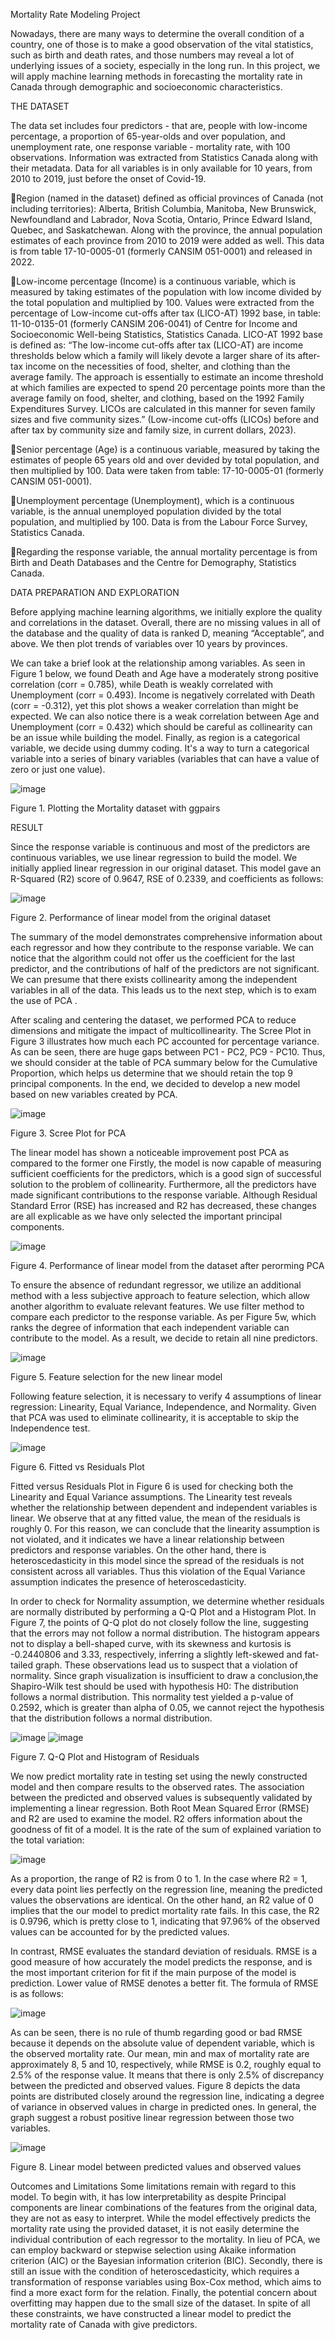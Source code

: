 Mortality Rate Modeling Project

Nowadays, there are many ways to determine the overall condition of a country, one of those is to make a good observation of the vital statistics, such as birth and death rates, and those numbers 
may reveal a lot of underlying issues of a society, especially in the long run. In this project, we will
apply machine learning methods in forecasting the mortality rate in Canada through demographic
and socioeconomic characteristics.

THE DATASET

The data set includes four predictors - that are, people with low-income percentage, a proportion
of 65-year-olds and over population, and unemployment rate, one response variable - mortality
rate, with 100 observations. Information was extracted from Statistics Canada along with their
metadata. Data for all variables is in only available for 10 years, from 2010 to 2019, just before the
onset of Covid-19.

Region (named in the dataset) defined as official provinces of Canada (not including territories): Alberta, British Columbia, Manitoba, New Brunswick, Newfoundland and Labrador, Nova Scotia, Ontario, Prince Edward Island, Quebec, and Saskatchewan. Along with the province, the annual population estimates of each province from 2010 to 2019 were added as well. This data is from table 17-10-0005-01 (formerly CANSIM 051-0001) and released in 2022. 

Low-income percentage (Income) is a continuous variable, which is measured by taking estimates of the population with low income divided by the total population and multiplied by 100. Values were extracted from the percentage of Low-income cut-offs after tax (LICO-AT) 1992 base, in table: 11-10-0135-01 (formerly CANSIM 206-0041) of Centre for Income and Socioeconomic Well-being Statistics, Statistics Canada. LICO-AT 1992 base is defined as: “The low-income cut-offs after tax (LICO-AT) are income thresholds below which a family will likely devote a larger share of its after-tax income on the necessities of food, shelter, and clothing than the average family. The approach is essentially to estimate an income threshold at which families are expected to spend 20 percentage points more than the average family on food, shelter, and clothing, based on the 1992 Family Expenditures Survey. LICOs are calculated in this manner for seven family sizes and five community sizes.” (Low-income cut-offs (LICOs) before and after tax by community size and family size, in current dollars, 2023). 

Senior percentage (Age) is a continuous variable, measured by taking the estimates of people 65 years old and over devided by total population, and then multiplied by 100. Data were taken from table: 17-10-0005-01 (formerly CANSIM 051-0001). 

Unemployment percentage (Unemployment), which is a continuous variable, is the annual unemployed population divided by the total population, and multiplied by 100. Data is from the Labour Force Survey, Statistics Canada. 

Regarding the response variable, the annual mortality percentage is from Birth and Death Databases and the Centre for Demography, Statistics Canada. 

DATA PREPARATION AND EXPLORATION

Before applying machine learning algorithms, we initially explore the quality and correlations in the dataset. Overall, there are no missing values in all of the database and the quality of data is ranked D, meaning “Acceptable”, and above. We then plot trends of variables over 10 years by provinces. 

We can take a brief look at the relationship among variables. As seen in Figure 1 below, we found Death and Age have a moderately strong positive correlation (corr = 0.785), while Death is weakly correlated with Unemployment (corr = 0.493). Income is negatively correlated with Death (corr = -0.312), yet this plot shows a weaker correlation than might be expected. We can also notice there is a weak correlation between Age and Unemployment (corr = 0.432) which should be careful as collinearity can be an issue while building the model. Finally,  as region is a categorical variable, we decide using dummy coding. It's a way to turn a categorical variable into a series of binary variables (variables that can have a value of zero or just one value). 

![image](https://github.com/phuongdang15694/Machine-Learning-Project/assets/103254136/7ec2c864-3ae6-49e3-84ed-5f75e9369976)

Figure 1.  Plotting the Mortality dataset with ggpairs

RESULT

Since the response variable is continuous and most of the predictors are continuous variables, we use linear regression to build the model. We initially applied linear regression in our original dataset. This model gave an  R-Squared (R2) score of 0.9647, RSE of 0.2339, and coefficients as follows: 

![image](https://github.com/phuongdang15694/Machine-Learning-Project/assets/103254136/c4261560-33a9-4a74-9da0-e7501cfec0e7)

   Figure 2. Performance of linear model from the original dataset
   
The summary of the model demonstrates comprehensive information about each regressor and how they contribute to the response variable. We can notice that the algorithm could not offer us the coefficient for the last predictor, and the contributions of half of the predictors are not significant. We can presume that there exists collinearity among the independent variables in all of the data. This leads us to the next step, which is to exam the use of PCA . 

After scaling and centering the dataset, we performed PCA to reduce dimensions and mitigate the impact of multicollinearity. The Scree Plot in Figure 3 illustrates how much each PC accounted for percentage variance. As can be seen, there are huge gaps between PC1 - PC2, PC9 - PC10. Thus, we should consider at the table of PCA summary below for the Cumulative Proportion, which helps us determine  that we should retain the top 9 principal components. In the end, we decided to develop a new model based on new variables created by PCA. 

![image](https://github.com/phuongdang15694/Machine-Learning-Project/assets/103254136/659867a4-9ff8-4f61-bfbd-ea5590d44c39)


Figure 3. Scree Plot for PCA 

The linear model has shown a noticeable improvement post PCA as compared to the former one Firstly, the model is now capable of measuring sufficient coefficients for the predictors, which is a good sign of successful solution to the problem of collinearity. Furthermore, all the predictors have made significant contributions to the response variable. Although Residual Standard Error (RSE) has increased and R2 has decreased, these changes are all explicable as we have only selected the important principal components. 

![image](https://github.com/phuongdang15694/Machine-Learning-Project/assets/103254136/add667bc-981f-49d2-add5-e71bb54612a3)

 Figure 4. Performance of linear model from the dataset after perorming PCA

 To ensure the absence of redundant regressor, we utilize an additional method with a less subjective approach to feature selection, which allow another algorithm to evaluate relevant features. We use filter method to compare each predictor to the response variable. As per Figure 5w, which ranks the degree of information that each independent variable can contribute to the model. As a result, we decide to retain all nine predictors. 

![image](https://github.com/phuongdang15694/Machine-Learning-Project/assets/103254136/d2ab0069-86b9-4ea1-87e6-2e3d1de96673)

  Figure 5. Feature selection for the new linear model

Following feature selection, it is necessary to verify 4 assumptions of linear regression: Linearity, Equal Variance, Independence, and Normality. Given that PCA was used to eliminate collinearity,  it is acceptable to skip the Independence test. 

![image](https://github.com/phuongdang15694/Machine-Learning-Project/assets/103254136/73a579d6-06ca-43be-930d-9ba4e2045b1a)

   Figure 6. Fitted vs Residuals Plot

Fitted versus Residuals Plot in Figure 6 is used for checking both the Linearity and Equal Variance assumptions. The Linearity test reveals whether the relationship between dependent and independent variables is linear. We observe that at any fitted value, the mean of the residuals is roughly 0. For this reason, we can conclude that the linearity assumption is not violated, and it indicates we have a linear relationship between predictors and response variables. On the other hand, there is heteroscedasticity in this model since the spread of the residuals is not consistent across all  variables. Thus this violation of the Equal Variance assumption indicates the presence of heteroscedasticity. 

In order to check for Normality assumption, we determine whether residuals are normally distributed by performing a Q-Q Plot and a Histogram Plot. In Figure 7, the points of Q-Q plot do not closely follow the line, suggesting that the errors may not follow a normal distribution. The histogram appears not to display a bell-shaped curve, with its skewness and kurtosis is -0.2440806  and 3.33, respectively, inferring a slightly left-skewed and fat-tailed graph. These observations lead us to suspect that a violation of normality. Since graph visualization is insufficient to draw a conclusion,the Shapiro-Wilk test should be used with hypothesis H0: The distribution follows a normal distribution. This normality test yielded a p-value of 0.2592, which is greater than alpha of 0.05, we cannot reject the hypothesis that the distribution follows a normal distribution. 

![image](https://github.com/phuongdang15694/Machine-Learning-Project/assets/103254136/d6f27bdd-49de-4794-9b32-d8ce82d82016)
![image](https://github.com/phuongdang15694/Machine-Learning-Project/assets/103254136/5d4ceb7a-debe-4073-83cb-35e932f5adfd)

  Figure 7. Q-Q Plot and Histogram of Residuals

  We now predict mortality rate in testing set using the newly constructed model and then compare results to the observed rates. The association between the predicted and observed values is subsequently validated by implementing a linear regression. Both Root Mean Squared Error (RMSE) and R2 are used to examine the model. R2 offers information about the goodness of fit of a model. It is the rate of the sum of explained variation to the total variation: 

  ![image](https://github.com/phuongdang15694/Machine-Learning-Project/assets/103254136/43f67758-b2a8-49d8-9068-86777c4fd7ed)

As a proportion, the range of R2 is from 0 to 1. In the case where R2 = 1, every data point lies perfectly on the regression line, meaning the predicted values the observations are identical. On the other hand, an R2 value of 0 implies that the our model to predict mortality rate fails. In this case,  the R2 is 0.9796, which is pretty close to 1, indicating that 97.96% of the observed values can be accounted for by the predicted values.

In contrast, RMSE evaluates the standard deviation of residuals. RMSE is a good measure of how accurately the model predicts the response, and is the most important criterion for fit if the main purpose of the model is prediction. Lower value of RMSE denotes a better fit. The formula of RMSE is as follows:

![image](https://github.com/phuongdang15694/Machine-Learning-Project/assets/103254136/1946c368-d42f-435c-9646-079a3c5f4342)

As can be seen, there is no rule of thumb regarding good or bad RMSE because it depends on the absolute value of dependent variable, which is the observed mortality rate. Our mean, min and max of mortality rate are approximately 8, 5 and 10, respectively, while RMSE is 0.2, roughly equal to 2.5% of the response value. It means that there is only 2.5% of discrepancy between the predicted and observed values. Figure 8 depicts the data points are distributed closely around the regression line, indicating a degree of variance in observed values in charge in predicted ones. In general, the graph suggest a robust positive linear regression between those two variables. 

![image](https://github.com/phuongdang15694/Machine-Learning-Project/assets/103254136/bff502c1-6c4b-405d-8248-563168efd869)

 Figure 8. Linear model  between predicted values and observed values

 Outcomes and Limitations
Some limitations remain with regard to this model. To begin with, it  has low interpretability as despite Principal components are linear combinations of the features from the original data, they are not as easy to interpret.  While the model effectively predicts the mortality rate using the provided dataset, it is not easily determine the individual contribution of each regressor to the mortality. In lieu of PCA, we can employ backward or stepwise selection using Akaike information criterion (AIC) or the Bayesian information criterion (BIC). Secondly, there is still an issue with the condition of heteroscedasticity, which requires a transformation of response variables using Box-Cox method, which aims to find a more exact form for the relation. Finally, the potential concern about overfitting may happen due to the small size of the dataset. In spite of all these constraints, we have constructed a linear model to predict the mortality rate of Canada with give predictors. 
